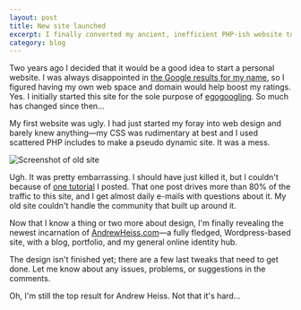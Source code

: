 ```yaml
---
layout: post
title: New site launched
excerpt: I finally converted my ancient, inefficient PHP-ish website to a mean, lean, WordPresss running CMS.
category: blog
---
```


Two years ago I decided that it would be a good idea to start a personal website. I was always disappointed in [the Google results for my name](http://www.google.com/search?q=Andrew+Heiss), so I figured having my own web space and domain would help boost my ratings. Yes. I initially started this site for the sole purpose of [egogoogling](http://en.wikipedia.org/wiki/Egosurfing). So much has changed since then…

My first website was ugly. I had just started my foray into web design and barely knew anything—my CSS was rudimentary at best and I used scattered PHP includes to make a pseudo dynamic site. It was a mess.

![Screenshot of old site](http://www.andrewheiss.com/wp/wp-content/uploads/2009/03/screenshot-of-old-site.png "Screenshot of old site")

Ugh. It was pretty embarrassing. I should have just killed it, but I couldn't because of [one tutorial](http://www.andrewheiss.com/blog/2007/10/06/populating-a-livecycle-pdf-with-php-and-mysql/) I posted. That one post drives more than 80% of the traffic to this site, and I get almost daily e-mails with questions about it. My old site couldn't handle the community that built up around it.

Now that I know a thing or two more about design, I'm finally revealing the newest incarnation of [AndrewHeiss.com](http://www.andrewheiss.com/)—a fully fledged, Wordpress-based site, with a blog, portfolio, and my general online identity hub. 

The design isn't finished yet; there are a few last tweaks that need to get done. Let me know about any issues, problems, or suggestions in the comments.

Oh, I'm still the top result for Andrew Heiss. Not that it's hard...